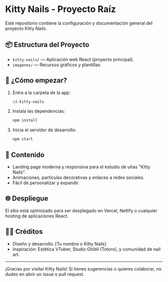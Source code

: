 # Kitty Nails - Proyecto Raíz

Este repositorio contiene la configuración y documentación general del proyecto Kitty Nails.

## 📦 Estructura del Proyecto

- `kitty-nails/` — Aplicación web React (proyecto principal).
- `imagenes/` — Recursos gráficos y plantillas.

## 🚀 ¿Cómo empezar?

1. Entra a la carpeta de la app:
   ```bash
   cd kitty-nails
   ```
2. Instala las dependencias:
   ```bash
   npm install
   ```
3. Inicia el servidor de desarrollo:
   ```bash
   npm start
   ```

## 📁 Contenido
- Landing page moderna y responsiva para el estudio de uñas "Kitty Nails".
- Animaciones, partículas decorativas y enlaces a redes sociales.
- Fácil de personalizar y expandir.

## 🌐 Despliegue
El sitio está optimizado para ser desplegado en Vercel, Netlify o cualquier hosting de aplicaciones React.

## 👩‍🎨 Créditos
- Diseño y desarrollo: [Tu nombre o Kitty Nails]
- Inspiración: Estética VTuber, Studio Ghibli (Totoro), y comunidad de nail art.

---
¡Gracias por visitar Kitty Nails! Si tienes sugerencias o quieres colaborar, no dudes en abrir un issue o pull request.